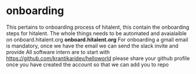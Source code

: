 # onboarding
This pertains to onboarding process of hitalent, this contain the onboarding steps for hitalent.
The whole things needs to be automated and avaialaible on onboard.hitalent.org
**onboard.hitalent.org**
For onboarding a gmail email is mandatory, once we have the email we can send the slack invite and provide 
All software intern are to start with https://github.com/krantikaridev/helloworld
please share your github profile once you have created the account so that we can add you to repo
